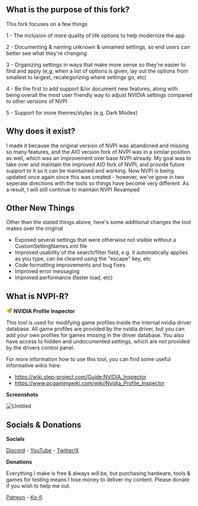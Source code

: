 ## What is the purpose of this fork?

This fork focuses on a few things

1 - The inclusion of more quality of life options to help modernize the app

2 - Documenting & naming unknown & unnamed settings, so end users can better see what they're changing

3 - Organizing settings in ways that make more sense so they're easier to find and apply (e,g, when a list of options is given, lay out the options from smallest to largest, recategorizing where settings go, etc)

4 - Be the first to add support &/or document new features, along with being overall the most user friendly way to adjust NVIDIA settings compared to other versions of NVPI

5 - Support for more themes/styles (e.g. Dark Modes)

## Why does it exist?

I made it because the original version of NVPI was abandoned and missing so many features, and the AIO version fork of NVPI was in a similar position as well, which was an improvement over base NVPI already. My goal was to take over and maintain the improved AIO fork of NVPI, and provide future support to it so it can be maintained and working. Now NVPI is being updated once again since this was created - however, we've gone in two seperate directions with the tools so things have become very different. As a result, I will still continue to maintain NVPI Revamped

## Other New Things

Other than the stated things above, here's some additional changes the tool makes over the original

- Exposed several settings that were otherwise not visible without a CustomSettingNames.xml file
- Improved usability of the search/filter field, e.g. it automatically applies as you type, can be cleared using the "escape" key, etc
- Code formatting improvements and bug fixes
- Improved error messaging
- Improved performance (faster load, etc)

## What is NVPI-R?

![](/nspector/Images/n2-016.png) **NVIDIA Profile Inspector**

This tool is used for modifying game profiles inside the internal nvidia driver database.
All game profiles are provided by the nvidia driver, but you can add your own profiles for games missing in the driver database.
You also have access to hidden and undocumented settings, which are not provided by the drivers control panel.

For more information how to use this tool, you can find some useful informative wikis here:
* https://wiki.step-project.com/Guide:NVIDIA_Inspector
* https://www.pcgamingwiki.com/wiki/Nvidia_Profile_Inspector

**Screenshots**

<img width="1144" height="645" alt="Untitled" src="https://github.com/user-attachments/assets/c6798f49-061a-406b-b5b3-bcde607d4563" />

## Socials & Donations

**Socials**

[Discord﻿](https://discord.com/invite/dc74er8TJF) - [YouTube﻿](https://www.youtube.com/c/Hybred) - [Twitter/X](https://x.com/TheHybred)

**D﻿onations**

Everything I make is free & always will be, but purchasing hardware, tools & games for testing means I lose money to deliver my
content. Please donate if you wish to help me out.

[Patreon﻿](https://www.patreon.com/c/Hybred) - [Ko-fi](https://ko-fi.com/hybred)﻿
